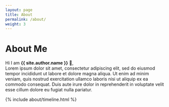 ```yaml
---
layout: page
title: About
permalink: /about/
weight: 3
---
```


# **About Me**

Hi I am **{{ site.author.name }}** :wave:,<br>
Lorem ipsum dolor sit amet, consectetur adipiscing elit, sed do eiusmod tempor incididunt ut labore et dolore magna aliqua. Ut enim ad minim veniam, quis nostrud exercitation ullamco laboris nisi ut aliquip ex ea commodo consequat. Duis aute irure dolor in reprehenderit in voluptate velit esse cillum dolore eu fugiat nulla pariatur.

<!--<div class="row"> 
{% include about/skills.html title="Programming Skills" source=site.data.programming-skills %}
{% include about/skills.html title="Other Skills" source=site.data.other-skills %}
#</div> -->

<div class="row">
{% include about/timeline.html %}
</div>
